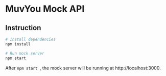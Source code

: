 # MuvYou Mock API

## Instruction

```bash
# Install dependencies
npm install

# Run mock server
npm start
```

After `npm start `, the mock server will be running at http://localhost:3000.



